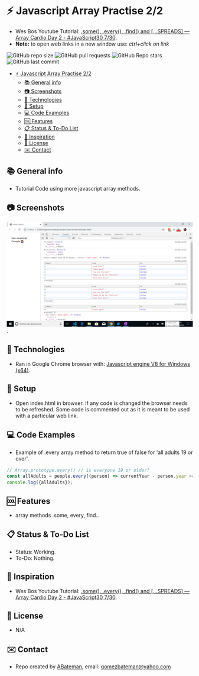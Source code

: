 # :zap: Javascript Array Practise 2/2

* Wes Bos Youtube Tutorial: [.some(), .every(), .find() and [...SPREADS] — Array Cardio Day 2 - #JavaScript30 7/30](https://www.youtube.com/watch?v=QNmRfyNg1lw&list=PLu8EoSxDXHP6CGK4YVJhL_VWetA865GOH&index=7).
* **Note:** to open web links in a new window use: _ctrl+click on link_

![GitHub repo size](https://img.shields.io/github/repo-size/AndrewJBateman/javascript-array-functions2?style=plastic)
![GitHub pull requests](https://img.shields.io/github/issues-pr/AndrewJBateman/javascript-array-functions2?style=plastic)
![GitHub Repo stars](https://img.shields.io/github/stars/AndrewJBateman/javascript-array-functions2?style=plastic)
![GitHub last commit](https://img.shields.io/github/last-commit/AndrewJBateman/javascript-array-functions2?style=plastic)

* [:zap: Javascript Array Practise 2/2](#zap-javascript-array-practise-22)
  * [:books: General info](#books-general-info)
  * [:camera: Screenshots](#camera-screenshots)
  * [:signal_strength: Technologies](#signal_strength-technologies)
  * [:floppy_disk: Setup](#floppy_disk-setup)
  * [:computer: Code Examples](#computer-code-examples)
  * [:cool: Features](#cool-features)
  * [:clipboard: Status & To-Do List](#clipboard-status--to-do-list)
  * [:clap: Inspiration](#clap-inspiration)
  * [:file_folder: License](#file_folder-license)
  * [:envelope: Contact](#envelope-contact)

## :books: General info

* Tutorial Code using more javascript array methods.

## :camera: Screenshots

![Example screenshot](./img/array.png).

## :signal_strength: Technologies

* Ran in Google Chrome browser with: [Javascript engine V8 for Windows (x64)](https://v8.dev/).

## :floppy_disk: Setup

* Open index.html in browser. If any code is changed the browser needs to be refreshed. Some code is commented out as it is meant to be used with a particular web link.

## :computer: Code Examples

* Example of .every array method to return true of false for 'all adults 19 or over'.

```javascript
// Array.prototype.every() // is everyone 19 or older?
const allAdults = people.every((person) => currentYear - person.year >= 19);
console.log({allAdults});
```

## :cool: Features

* array methods .some, every, find..

## :clipboard: Status & To-Do List

* Status: Working.
* To-Do: Nothing.

## :clap: Inspiration

* Wes Bos Youtube Tutorial: [.some(), .every(), .find() and [...SPREADS] — Array Cardio Day 2 - #JavaScript30 7/30](https://www.youtube.com/watch?v=QNmRfyNg1lw&list=PLu8EoSxDXHP6CGK4YVJhL_VWetA865GOH&index=7).

## :file_folder: License

* N/A

## :envelope: Contact

* Repo created by [ABateman](https://github.com/AndrewJBateman), email: gomezbateman@yahoo.com
